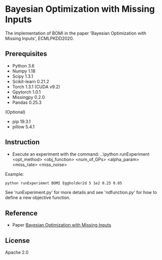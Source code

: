 # Bayesian Optimization with Missing Inputs

The implementation of BOMI in the paper 'Bayesian Optimization with Missing Inputs', ECMLPKDD2020.

## Prerequisites

- Python 3.6
- Numpy 1.18
- Scipy 1.3.1
- Scikit-learn 0.21.2
- Torch 1.3.1 (CUDA v9.2)
- Gpytorch 1.0.1
- Missingpy 0.2.0
- Pandas 0.25.3

(Optional)
- pip 19.3.1
- pillow 5.4.1

## Instruction

- Execute an experiment with the command: ..\python runExperiment <opt_method> <obj_function> <num_of_GPs> <alpha_param> <miss_rate> <miss_noise>

Example: 
  ````md
  python runExperiemnt BOMI Eggholder2d 5 1e2 0.25 0.05
  ````
  
See 'runExperiment.py' for more details and see 'ndfunction.py' for how to define a new objective function.

## Reference

- Paper [Bayesian Optimization with Missing Inputs](https://arxiv.org/pdf/2006.10948.pdf)

## License

Apache 2.0
